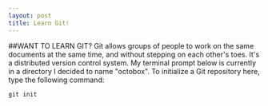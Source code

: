 ```yaml
---
layout: post
title: Learn Git!
---
```


##WANT TO LEARN GIT?
Git allows groups of people to work on the same documents at the same time, and without stepping on each other's toes. It's a distributed version control system.
My terminal prompt below is currently in a directory I decided to name "octobox". To initialize a Git repository here, type the following command:

```
git init
```
